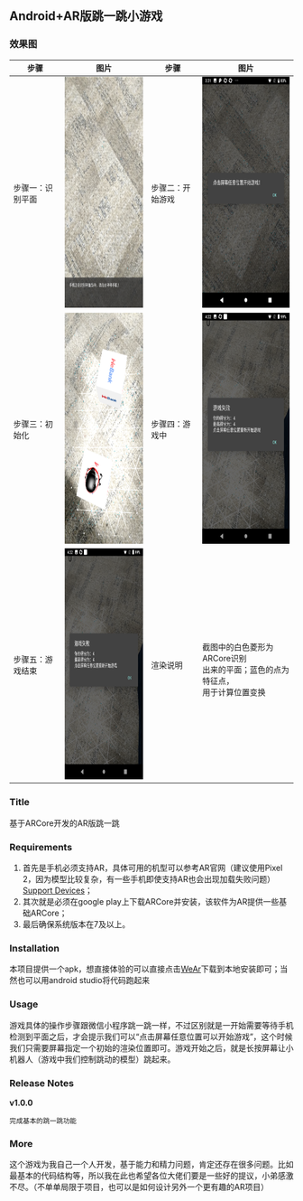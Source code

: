 ## Android+AR版跳一跳小游戏

### 效果图

步骤| 图片|步骤|图片
---|---|---|---
步骤一：识别平面 | <img src="https://github.com/91Shenlan/WeAr/raw/master/ar/src/main/assets/1.png" width=230 height=409 />|步骤二：开始游戏 |  <img src="https://github.com/91Shenlan/WeAr/raw/master/ar/src/main/assets/2.png" width=230 height=409 />
步骤三：初始化 |  <img src="https://github.com/91Shenlan/WeAr/raw/master/ar/src/main/assets/3.png" width=230 height=409 />|步骤四：游戏中 |  <img src="https://github.com/91Shenlan/WeAr/raw/master/ar/src/main/assets/5.png" width=230 height=409 />
步骤五：游戏结束 |  <img src="https://github.com/91Shenlan/WeAr/raw/master/ar/src/main/assets/5.png" width=230 height=409 />|渲染说明|<br>截图中的白色菱形为ARCore识别<br/>出来的平面；蓝色的点为特征点，<br/>用于计算位置变换


### Title
基于ARCore开发的AR版跳一跳



### Requirements
1. 首先是手机必须支持AR，具体可用的机型可以参考AR官网（建议使用Pixel 2，因为模型比较复杂，有一些手机即使支持AR也会出现加载失败问题）
[Support Devices](https://developers.google.com/ar/discover/supported-devices)；
1. 其次就是必须在google play上下载ARCore并安装，该软件为AR提供一些基础ARCore；
2. 最后确保系统版本在7及以上。




### Installation
本项目提供一个apk，想直接体验的可以直接点击[WeAr](https://github.com/91Shenlan/WeAr/blob/master/WeAr.apk)下载到本地安装即可；当然也可以用android studio将代码跑起来




### Usage
游戏具体的操作步骤跟微信小程序跳一跳一样，不过区别就是一开始需要等待手机检测到平面之后，才会提示我们可以“点击屏幕任意位置可以开始游戏”，这个时候我们只需要屏幕指定一个初始的渲染位置即可。游戏开始之后，就是长按屏幕让小机器人（游戏中我们控制跳动的模型）跳起来。

### Release Notes
**v1.0.0**

```
完成基本的跳一跳功能
```




### More
这个游戏为我自己一个人开发，基于能力和精力问题，肯定还存在很多问题。比如最基本的代码结构等，所以我在此也希望各位大佬们要是一些好的提议，小弟感激不尽。（不单单局限于项目，也可以是如何设计另外一个更有趣的AR项目）
